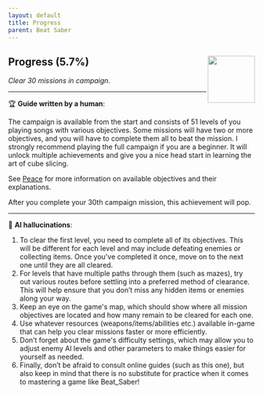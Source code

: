 ```yaml
---
layout: default
title: Progress
parent: Beat Saber
---
```


## Progress (5.7%) <img align="right" src="https://cdn.cloudflare.steamstatic.com/steamcommunity/public/images/apps/620980/8a7800b32758c6857521c3bce6439bbe133d92af.jpg" width="96" height="96">

_Clear 30 missions in campaign._

---

:trophy: **Guide written by a human**:

The campaign is available from the start and consists of 51 levels of you playing songs with various objectives. Some missions will have two or more objectives, and you will have to complete them all to beat the mission. I strongly recommend playing the full campaign if you are a beginner. It will unlock multiple achievements and give you a nice head start in learning the art of cube slicing.

See [Peace](Peace.md) for more information on available objectives and their explanations.

After you complete your 30th campaign mission, this achievement will pop.

---

:robot: **AI hallucinations**:

1) To clear the first level, you need to complete all of its objectives. This will be different for each level and may include defeating enemies or collecting items. Once you've completed it once, move on to the next one until they are all cleared. 
2) For levels that have multiple paths through them (such as mazes), try out various routes before settling into a preferred method of clearance. This will help ensure that you don’t miss any hidden items or enemies along your way.
3) Keep an eye on the game's map, which should show where all mission objectives are located and how many remain to be cleared for each one.
4) Use whatever resources (weapons/items/abilities etc.) available in-game that can help you clear missions faster or more efficiently.
5) Don’t forget about the game's difficulty settings, which may allow you to adjust enemy AI levels and other parameters to make things easier for yourself as needed.
6) Finally, don’t be afraid to consult online guides (such as this one), but also keep in mind that there is no substitute for practice when it comes to mastering a game like Beat_Saber!
